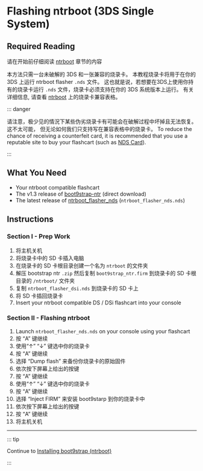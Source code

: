 # Flashing ntrboot (3DS Single System)

## Required Reading

请在开始前仔细阅读 [ntrboot](ntrboot) 章节的内容

本方法只需一台未破解的 3DS 和一张兼容的烧录卡。 本教程烧录卡将用于在你的 3DS 上运行 ntrboot flasher `.nds` 文件。 这也就是说，若想要在3DS上使用你持有的烧录卡运行 `.nds` 文件，烧录卡必须支持在你的 3DS 系统版本上运行。 有关详细信息, 请查看 [ntrboot](ntrboot) 上的烧录卡兼容表格。

::: danger

请注意，极少见的情況下某些伪劣烧录卡有可能会在破解过程中坏掉且无法恢复。 这不太可能， 但无论如何我们只支持写在兼容表格中的烧录卡。 To reduce the chance of receiving a counterfeit card, it is recommended that you use a reputable site to buy your flashcart (such as [NDS Card](https://www.nds-card.com/)).

:::

## What You Need

- Your ntrboot compatible flashcart
- The v1.3 release of [boot9strap-ntr](https://github.com/SciresM/boot9strap/releases/download/1.3/boot9strap-1.3-ntr.zip) (direct download)
- The latest release of [ntrboot_flasher_nds](https://github.com/jason0597/ntrboot_flasher_nds/releases/latest) (`ntrboot_flasher_nds.nds`)

## Instructions

### Section I - Prep Work

1. 将主机关机
2. 将烧录卡中的 SD 卡插入电脑
3. 在烧录卡的 SD 卡根目录创建一个名为 `ntrboot` 的文件夹
4. 解压 bootstrap ntr `.zip` 然后复制 `boot9strap_ntr.firm` 到烧录卡的 SD 卡根目录的 `/ntrboot/` 文件夹
5. 复制 `ntrboot_flasher_dsi.nds` 到烧录卡的 SD 卡上
6. 将 SD 卡插回烧录卡
7. Insert your ntrboot compatible DS / DSi flashcart into your console

### Section II - Flashing ntrboot

1. Launch `ntrboot_flasher_nds.nds` on your console using your flashcart
2. 按 “A” 键继续
3. 使用“↑” “↓” 键选中你的烧录卡
4. 按 “A” 键继续
5. 选择 “Dump flash” 来备份你烧录卡的原始固件
6. 依次按下屏幕上给出的按键
7. 按 “A” 键继续
8. 使用“↑” “↓” 键选中你的烧录卡
9. 按 “A” 键继续
10. 选择 “Inject FIRM” 来安装 boot9starp 到你的烧录卡中
11. 依次按下屏幕上给出的按键
12. 按 “A” 键继续
13. 将主机关机

___

::: tip

Continue to [Installing boot9strap (ntrboot)](installing-boot9strap-\(ntrboot\))

:::
